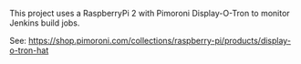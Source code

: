 This project uses a RaspberryPi 2 with Pimoroni Display-O-Tron to monitor Jenkins build jobs.

See: https://shop.pimoroni.com/collections/raspberry-pi/products/display-o-tron-hat